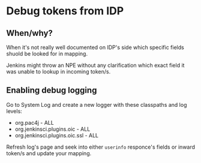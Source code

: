 # Debug tokens from IDP

## When/why?

When it's not really well documented on IDP's side which specific fields shuold be looked for in mapping.

Jenkins might throw an NPE without any clarification which exact field it was unable to lookup in incoming token/s.

## Enabling debug logging

Go to System Log and create a new logger with these classpaths and log levels:

- org.pac4j - ALL
- org.jenkinsci.plugins.oic - ALL
- org.jenkinsci.plugins.oic.ssl - ALL

Refresh log's page and seek into either `userinfo` responce's fields or inward token/s and update your mapping.
